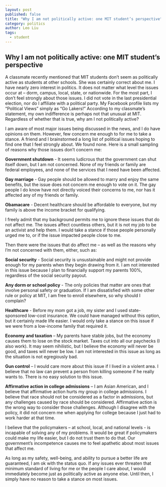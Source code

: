 ```yaml
---
layout: post
published: false
title: "Why I am not politically active: one MIT student’s perspective"
category: politics
author: Leo Liu
tags: 
  - student
---
```


## Why I am not politically active: one MIT student’s perspective

A classmate recently mentioned that MIT students don’t seem as politically active as students at other schools. She was certainly correct about me. I have nearly zero interest in politics. It does not matter what level the issues occur at – dorm, campus, local, state, or nationwide. For the most part, I don’t feel strongly about those issues. I did not vote in the last presidential election, nor do I affiliate with a political party. My Facebook profile lists my “Political Views” simply as “Go Lakers!” According to my classmate’s statement, my own indifference is perhaps not that unusual at MIT. Regardless of whether that is true, why am I not politically active?

I am aware of most major issues being discussed in the news, and I do have opinions on them. However, few concern me enough to for me to take a stance. A friend and I brainstormed a long list of political issues hoping to find one that I feel strongly about. We found none. Here is a small sampling of reasons why those issues don’t concern me:

**Government shutdown** - It seems ludicrous that the government can shut itself down, but I am not concerned. None of my friends or family are federal employees, and none of the services that I need have been affected.

**Gay marriage** - Gay people should be allowed to marry and enjoy the same benefits, but the issue does not concern me enough to vote on it. The gay people I do know have not directly voiced their concerns to me, nor has it affected any of my friends or family.

**Obamacare** - Decent healthcare should be affordable to everyone, but my family is above the income bracket for qualifying.

I freely admit that my background permits me to ignore these issues that do not affect me. The issues affect countless others, but it is not my job to be an activist and help them. I would take a stance if those people personally urged me to, or if the issue impacted people close to me.

Then there were the issues that do affect me – as well as the reasons why I’m not concerned with them, either, such as:

**Social security** - Social security is unsustainable and might not provide enough for my parents when they begin drawing from it. I am not interested in this issue because I plan to financially support my parents 100%, regardless of the social security payout.

**Any dorm or school policy** - The only policies that matter are ones that involve personal safety or graduation. If I am dissatisfied with some other rule or policy at MIT, I am free to enroll elsewhere, so why should I complain? 

**Healthcare** - Before my mom got a job, my sister and I used state-sponsored low-cost insurance. We could have managed without this option, but it certainly made life easier. I would only take a stance on this issue if we were from a low-income family that required it.

**Economy and taxation** – My parents have stable jobs, but the economy causes them to lose on the stock market. Taxes cut into all our paychecks (I also work). It may seem nihilistic, but I believe the economy will never be good, and taxes will never be low. I am not interested in this issue as long as the situation is not egregiously bad.

**Gun control** – I would care more about this issue if I lived in a violent area. I believe that no law can prevent a person from killing someone if he really wants to. There is no easy solution to this issue.

**Affirmative action in college admissions** – I am Asian American, and I believe that affirmative action hurts my group in college admissions. I believe that race should not be considered as a factor in admissions, but any challenges caused by race should be considered. Affirmative action is the wrong way to consider those challenges. Although I disagree with the policy, it did not concern me when applying for college because I just had to work harder at that time.

I believe that the policymakers – at school, local, and national levels - is incapable of solving any of my problems. It would be great if policymakers could make my life easier, but I do not trust them to do that. Our government’s incompetence causes me to feel apathetic about most issues that affect me.

As long as my safety, well-being, and ability to pursue a better life are guaranteed, I am ok with the status quo. If any issues ever threaten that minimum standard of living for me or the people I care about, I would immediately become just as politically active as anyone else. Until then, I simply have no reason to take a stance on most issues.